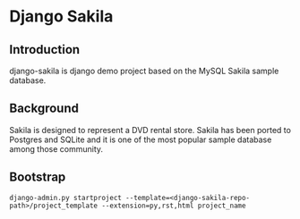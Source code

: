 Django Sakila
=============


## Introduction

django-sakila is django demo project based on the MySQL Sakila sample database.


## Background

Sakila is designed to represent a DVD rental store. Sakila has been ported to Postgres and SQLite and it is one of the most popular sample database among those community. 

## Bootstrap

    django-admin.py startproject --template=<django-sakila-repo-path>/project_template --extension=py,rst,html project_name